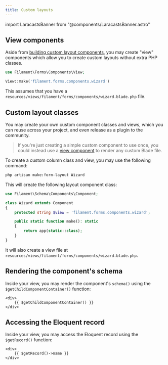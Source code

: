 ```yaml
---
title: Custom layouts
---
```

import LaracastsBanner from "@components/LaracastsBanner.astro"

<LaracastsBanner
    title="Build a Custom Form Layout"
    description="Watch the Build Advanced Components for Filament series on Laracasts - it will teach you how to build components, and you'll get to know all the internal tools to help you."
    url="https://laracasts.com/series/build-advanced-components-for-filament/episodes/7"
    series="building-advanced-components"
/>

## View components

Aside from [building custom layout components](#custom-layout-classes), you may create "view" components which allow you to create custom layouts without extra PHP classes.

```php
use Filament\Forms\Components\View;

View::make('filament.forms.components.wizard')
```

This assumes that you have a `resources/views/filament/forms/components/wizard.blade.php` file.

## Custom layout classes

You may create your own custom component classes and views, which you can reuse across your project, and even release as a plugin to the community.

> If you're just creating a simple custom component to use once, you could instead use a [view component](#view-components) to render any custom Blade file.

To create a custom column class and view, you may use the following command:

```bash
php artisan make:form-layout Wizard
```

This will create the following layout component class:

```php
use Filament\Schema\Components\Component;

class Wizard extends Component
{
    protected string $view = 'filament.forms.components.wizard';

    public static function make(): static
    {
        return app(static::class);
    }
}
```

It will also create a view file at `resources/views/filament/forms/components/wizard.blade.php`.

## Rendering the component's schema

Inside your view, you may render the component's `schema()` using the `$getChildComponentContainer()` function:

```blade
<div>
    {{ $getChildComponentContainer() }}
</div>
```

## Accessing the Eloquent record

Inside your view, you may access the Eloquent record using the `$getRecord()` function:

```blade
<div>
    {{ $getRecord()->name }}
</div>
```
